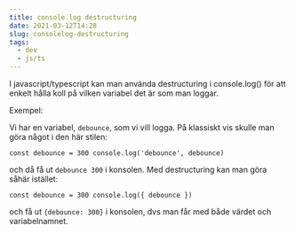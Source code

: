 ```yaml
---
title: console.log destructuring
date: 2021-03-12T14:28
slug: consolelog-destructuring
tags: 
  - dev
  - js/ts
---
```


I javascript/typescript kan man använda destructuring i console.log() för att
enkelt hålla koll på vilken variabel det är som man loggar.

Exempel:

Vi har en variabel, `debounce`, som vi vill logga. På klassiskt vis skulle man
göra något i den här stilen:<br>

`
const debounce = 300
console.log('debounce', debounce)
`

och då få ut `debounce 300` i konsolen. Med destructuring kan man göra såhär
istället:<br>

`
const debounce = 300
console.log({ debounce })
`

och få ut `{debounce: 300}` i konsolen, dvs man får med både värdet och variabelnamnet.


